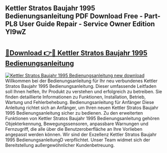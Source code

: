## Kettler Stratos Baujahr 1995 Bedienungsanleitung PDF Download Free - Part-PL8 User Guide Repair - Service Owner Edition YI9wZ

# <h2><a href="http://df313x.blite.top/?on=Kettler+Stratos+Baujahr+1995+Bedienungsanleitung">🔗Download 👉🔴 Kettler Stratos Baujahr 1995 Bedienungsanleitung</a></h2>

[![Kettler Stratos Baujahr 1995 Bedienungsanleitung new download](https://i.imgur.com/lujVjoI.png)](http://df313x.blite.top/?on=Kettler+Stratos+Baujahr+1995+Bedienungsanleitung)
Willkommen bei der Bedienungsanleitung für Ihr neu verbundenes Kettler Stratos Baujahr 1995 Bedienungsanleitung. Dieser umfassende Leitfaden soll Ihnen helfen, Ihr Produkt zu verstehen und erfolgreich zu betreiben. Sie finden detaillierte Informationen zu Funktionen, Installation, Betrieb, Wartung und Fehlerbehebung. Bedienungsanleitung für Anfänger Diese Anleitung richtet sich an Anfänger, um Ihren neuen Kettler Stratos Baujahr 1995 Bedienungsanleitung sicher zu bedienen. Zu den erweiterten Funktionen von Kettler Stratos Baujahr 1995 Bedienungsanleitung gehören Objekterkennung, Bewegungssensoren, anpassbare Warnungen und Fernzugriff, die alle über die Benutzeroberfläche an Ihre Vorlieben angepasst werden können. Wir sind der Exzellenz Kettler Stratos Baujahr 1995 BedienungsanleitungD verpflichtet. Unser Team widmet sich der Bereitstellung außergewöhnlicher Kundenbetreuung.
